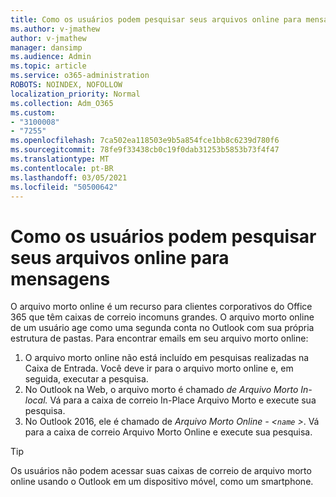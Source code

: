 ```yaml
---
title: Como os usuários podem pesquisar seus arquivos online para mensagens
ms.author: v-jmathew
author: v-jmathew
manager: dansimp
ms.audience: Admin
ms.topic: article
ms.service: o365-administration
ROBOTS: NOINDEX, NOFOLLOW
localization_priority: Normal
ms.collection: Adm_O365
ms.custom:
- "3100008"
- "7255"
ms.openlocfilehash: 7ca502ea118503e9b5a854fce1bb8c6239d780f6
ms.sourcegitcommit: 78fe9f33438cb0c19f0dab31253b5853b73f4f47
ms.translationtype: MT
ms.contentlocale: pt-BR
ms.lasthandoff: 03/05/2021
ms.locfileid: "50500642"
---
```

# <a name="how-users-can-search-their-online-archive-for-messages"></a>Como os usuários podem pesquisar seus arquivos online para mensagens

O arquivo morto online é um recurso para clientes corporativos do Office 365 que têm caixas de correio incomuns grandes. O arquivo morto online de um usuário age como uma segunda conta no Outlook com sua própria estrutura de pastas. Para encontrar emails em seu arquivo morto online:

1. O arquivo morto online não está incluído em pesquisas realizadas na Caixa de Entrada. Você deve ir para o arquivo morto online e, em seguida, executar a pesquisa.
2. No Outlook na Web, o arquivo morto é chamado *de Arquivo Morto In-local.* Vá para a caixa de correio In-Place Arquivo Morto e execute sua pesquisa.
3. No Outlook 2016, ele é chamado de *Arquivo Morto Online - <`name` >*. Vá para a caixa de correio Arquivo Morto Online e execute sua pesquisa.

> [!TIP]
> Os usuários não podem acessar suas caixas de correio de arquivo morto online usando o Outlook em um dispositivo móvel, como um smartphone.
